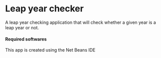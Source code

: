# Leap year checker
A leap year checking application that will check whether a given year is a leap year or not.
#### Required softwares
This app is created using the Net Beans IDE
